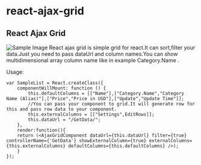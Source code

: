 # react-ajax-grid
React Ajax Grid
----------------
![Sample Image](http://i58.tinypic.com/n21f7a.jpg)
React ajax grid is simple grid for react.It can sort,filter your data.Just you need to pass dataUrl and column names.You can  show multidimensional array column name like in example Category.Name . 

Usage:

    var SampleList = React.createClass({
        componentWillMount: function () {
            this.defaultColumns = [["Name"],["Category.Name","Category Name (Alias)"],["Price","Price in USD"],["Update","Update Time"]];
            //You can pass your component to grid.It will generate row for this and pass row data to your component.
            this.externalColumns = [["Settings",EditRows]];
            this.dataUrl = "/GetData/";
        },
        render:function(){
        return (<AjaxGridComponent dataUrl={this.dataUrl} filter={true} controllerName={'GetData'} showExternalColumn={true} externalColumns={this.externalColumns} defaultColumns={this.defaultColumns} />);
        }
    });

